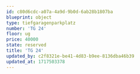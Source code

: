 ```yaml
---
id: c80d6cdc-a07a-4a9d-9b0d-6ab28b1807ba
blueprint: object
type: tiefgaragenparkplatz
number: 'TG 24'
floor: ug
price: 40000
state: reserved
title: 'TG 24'
updated_by: c2f8321e-be41-4d83-b9ee-8136dba46b39
updated_at: 1717503378
---
```

